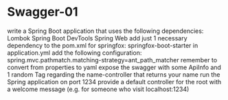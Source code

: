 # Swagger-01
write a Spring Boot application that uses the following dependencies:
Lombok
Spring Boot DevTools
Spring Web
add just 1 necessary dependency to the pom.xml for springfox:
springfox-boot-starter
in application.yml add the following configuration:
spring.mvc.pathmatch.matching-strategy=ant_path_matcher
remember to convert from properties to yaml
expose the swagger with some ApiInfo and 1 random Tag regarding the name-controller that returns your name
run the Spring application on port 1234
provide a default controller for the root with a welcome message (e.g. for someone who visit localhost:1234)
